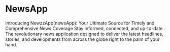 # NewsApp
Introducing NewzzApp(newsApp): Your Ultimate Source for Timely and Comprehensive News Coverage Stay informed, connected, and up-to-date . The revolutionary news application designed to deliver the latest headlines, stories, and developments from across the globe right to the palm of your hand.
